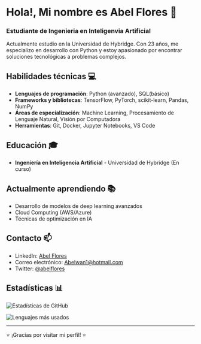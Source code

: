# Hola!, Mi nombre es Abel Flores 👋
### Estudiante de Ingenieria en Inteligenvia Artificial

Actualmente estudio en la Universidad de Hybridge. Con 23 años, me especializo en desarrollo con Python y estoy apasionado por encontrar soluciones tecnológicas a problemas complejos.

## Habilidades técnicas 💻
- **Lenguajes de programación**: Python (avanzado), SQL(básico)
- **Frameworks y bibliotecas**: TensorFlow, PyTorch, scikit-learn, Pandas, NumPy
- **Áreas de especialización**: Machine Learning, Procesamiento de Lenguaje Natural, Visión por Computadora
- **Herramientas**: Git, Docker, Jupyter Notebooks, VS Code

## Educación 🎓
- **Ingeniería en Inteligencia Artificial** - Universidad de Hybridge (En curso)

## Actualmente aprendiendo 📚
- Desarrollo de modelos de deep learning avanzados
- Cloud Computing (AWS/Azure)
- Técnicas de optimización en IA

## Contacto 📫
- LinkedIn: [Abel Flores](https://www.linkedin.com/in/abel-flores-5b98b8304/)
- Correo electrónico: [Abelwan1@hotmail.com](mailto:Abelwan1@hotmail.com)
- Twitter: [@abelflores](https://x.com/TheRevised_96)

## Estadísticas 📊

![Estadísticas de GitHub](https://github-readme-stats.vercel.app/api?username=TheRevised&show_icons=true&theme=radical)

![Lenguajes más usados](https://github-readme-stats.vercel.app/api/top-langs/?username=TheRevised&layout=compact&theme=radical)

---

⭐️ ¡Gracias por visitar mi perfil! ⭐️
